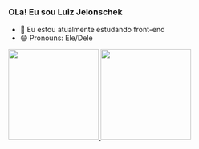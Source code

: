 ### OLa! Eu sou Luiz Jelonschek

- 🌱 Eu estou atualmente estudando front-end
- 😄 Pronouns: Ele/Dele

<div>
  <a href="https://github.com/SonyBlackk">
    <img height="180em" src="https://github-readme-stats.vercel.app/api?username=SonyBlackk&show_icons=true&theme=synthwave&include_all_commits=true&count_private=true"/>
    <img height="180em" src="https://github-readme-stats.vercel.app/api/top-langs/?username=SonyBlackk&layout=compact&langs_count=16&theme=synthwave"/>
</div>
  
<img link rel="stylesheet" href="https://cdn.jsdelivr.net/gh/devicons/devicon@v2.15.1/devicon.min.css">
